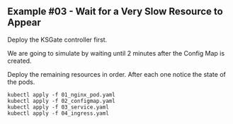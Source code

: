 ## Example #03 - Wait for a Very Slow Resource to Appear

Deploy the KSGate controller first.

We are going to simulate by waiting until 2 minutes after the Config Map is created.

Deploy the remaining resources in order. After each one notice the state of the pods.

```shell
kubectl apply -f 01_nginx_pod.yaml
kubectl apply -f 02_configmap.yaml
kubectl apply -f 03_service.yaml
kubectl apply -f 04_ingress.yaml
```